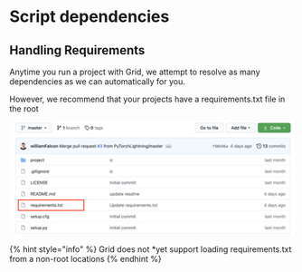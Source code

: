 # Script dependencies

## Handling Requirements

Anytime you run a project with Grid, we attempt to resolve as many dependencies as we can automatically for you. 

However, we recommend that your projects have a requirements.txt file in the root

![](../../../.gitbook/assets/image%20%2820%29.png)

{% hint style="info" %}
Grid does not \*yet support loading requirements.txt from a non-root locations
{% endhint %}



